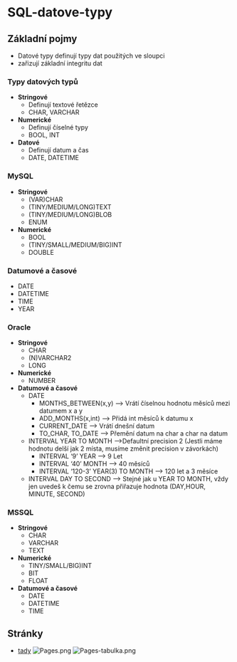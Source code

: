 # SQL-datove-typy

## Základní pojmy
- Datové typy definují typy dat použitých ve sloupci
- zařizují základní integritu dat


### Typy datových typů
- **Stringové**
  - Definují textové řetězce
  - CHAR, VARCHAR
- **Numerické**
  - Definují číselné typy
  - BOOL, INT
- **Datové**
  - Definují datum a čas
  - DATE, DATETIME


### MySQL
- **Stringové**
  - (VAR)CHAR
  - (TINY/MEDIUM/LONG)TEXT
  - (TINY/MEDIUM/LONG)BLOB
  - ENUM
- **Numerické**
  - BOOL
  - (TINY/SMALL/MEDIUM/BIG)INT
  - DOUBLE
### Datumové a časové
  - DATE
  - DATETIME  
  - TIME
  - YEAR

### Oracle
- **Stringové**
  - CHAR
  - (N)VARCHAR2
  - LONG
- **Numerické**
  - NUMBER
- **Datumové a časové**
  - DATE
    - MONTHS_BETWEEN(x,y) --> Vrátí číselnou hodnotu měsíců mezi datumem x a y
    - ADD_MONTHS(x,int) --> Přidá int měsíců k datumu x
    - CURRENT_DATE --> Vrátí dnešní datum 
    - TO_CHAR, TO_DATE --> Přemění datum na char a char na datum
  - INTERVAL YEAR TO MONTH -->Defaultní precision 2 (Jestli máme hodnotu delší jak 2 místa, musíme změnit precision v závorkách)
    - INTERVAL ‘9’ YEAR --> 9 Let
    - INTERVAL ‘40’ MONTH --> 40 měsíců 
    - INTERVAL ‘120-3’ YEAR(3) TO MONTH --> 120 let a 3 měsíce
  - INTERVAL DAY TO SECOND --> Stejné jak u YEAR TO MONTH, vždy jen uvedeš k čemu se zrovna přiřazuje hodnota (DAY,HOUR, MINUTE, SECOND)

### MSSQL
- **Stringové**
  - CHAR
  - VARCHAR
  - TEXT
- **Numerické**
  - TINY/SMALL/BIG)INT
  - BIT
  - FLOAT
- **Datumové a časové**
  - DATE
  - DATETIME
  - TIME

## Stránky
- [tady](Architektura-databazovych-systemu-sprava.md#str-nka)
![Pages.png](Pages.png)
![Pages-tabulka.png](Pages-tabulka.png)